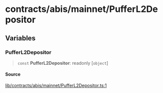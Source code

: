 # contracts/abis/mainnet/PufferL2Depositor

## Variables

### PufferL2Depositor

> `const` **PufferL2Depositor**: readonly [`object`]

#### Source

[lib/contracts/abis/mainnet/PufferL2Depositor.ts:1](https://github.com/PufferFinance/puffer-sdk/blob/6f25c2b449b894ce4b08e007c494029eb814e8b4/lib/contracts/abis/mainnet/PufferL2Depositor.ts#L1)
